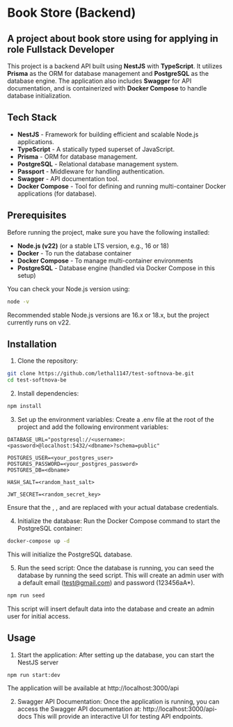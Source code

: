# Book Store (Backend)

## A project about book store using for applying in role Fullstack Developer

This project is a backend API built using **NestJS** with **TypeScript**. It utilizes **Prisma** as the ORM for database management and **PostgreSQL** as the database engine. The application also includes **Swagger** for API documentation, and is containerized with **Docker Compose** to handle database initialization.

## Tech Stack

- **NestJS** - Framework for building efficient and scalable Node.js applications.
- **TypeScript** - A statically typed superset of JavaScript.
- **Prisma** - ORM for database management.
- **PostgreSQL** - Relational database management system.
- **Passport** - Middleware for handling authentication.
- **Swagger** - API documentation tool.
- **Docker Compose** - Tool for defining and running multi-container Docker applications (for database).

## Prerequisites

Before running the project, make sure you have the following installed:

- **Node.js (v22)** (or a stable LTS version, e.g., 16 or 18)
- **Docker** - To run the database container
- **Docker Compose** - To manage multi-container environments
- **PostgreSQL** - Database engine (handled via Docker Compose in this setup)

You can check your Node.js version using:

```bash
node -v
```

Recommended stable Node.js versions are 16.x or 18.x, but the project currently runs on v22.

## Installation

1. Clone the repository:

```bash
git clone https://github.com/lethal1147/test-softnova-be.git
cd test-softnova-be
```

2. Install dependencies:

```bash
npm install
```

3. Set up the environment variables:
   Create a .env file at the root of the project and add the following environment variables:

```env
DATABASE_URL="postgresql://<username>:<password>@localhost:5432/<dbname>?schema=public"

POSTGRES_USER=<your_postgres_user>
POSTGRES_PASSWORD=<your_postgres_password>
POSTGRES_DB=<dbname>

HASH_SALT=<random_hast_salt>

JWT_SECRET=<random_secret_key>
```

Ensure that the <username>, <password>, and <dbname> are replaced with your actual database credentials.

4. Initialize the database:
   Run the Docker Compose command to start the PostgreSQL container:

```bash
docker-compose up -d
```

This will initialize the PostgreSQL database.

5. Run the seed script:
   Once the database is running, you can seed the database by running the seed script. This will create an admin user with a default email (test@gmail.com) and password (123456aA\*).

```bash
npm run seed
```

This script will insert default data into the database and create an admin user for initial access.

## Usage

1. Start the application:
   After setting up the database, you can start the NestJS server

```bash
npm run start:dev
```

The application will be available at http://localhost:3000/api

2. Swagger API Documentation:
   Once the application is running, you can access the Swagger API documentation at:
   http://localhost:3000/api-docs
   This will provide an interactive UI for testing API endpoints.
